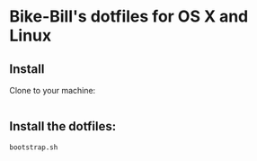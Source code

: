 # Bike-Bill's dotfiles for OS X and Linux

## Install
Clone to your machine:

```git clone git://github.com/bike-bill/dotfiles.git
```
## Install the dotfiles:

```cd .dotfiles
bootstrap.sh
```